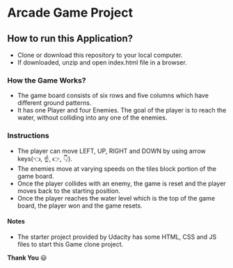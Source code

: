 # Arcade Game Project

## How to run this Application?
* Clone or download this repository to your local computer.
* If downloaded, unzip and open index.html file in a browser.

### How the Game Works?
* The game board consists of six rows and five columns which have different ground patterns.
* It has one Player and four Enemies. The goal of the player is to reach the water, without colliding into any one of the enemies.

### Instructions
* The player can move LEFT, UP, RIGHT and DOWN by using arrow keys(:point_left:, :point_up:, :point_right:, :point_down:).
* The enemies move at varying speeds on the tiles block portion of the game board.
* Once the player collides with an enemy, the game is reset and the player moves back to the starting position.
* Once the player reaches the water level which is the top of the game board, the player won and the game resets.

#### Notes
* The starter project provided by Udacity has some HTML, CSS and JS files to start this Game clone project.

**Thank You** :smiley:

